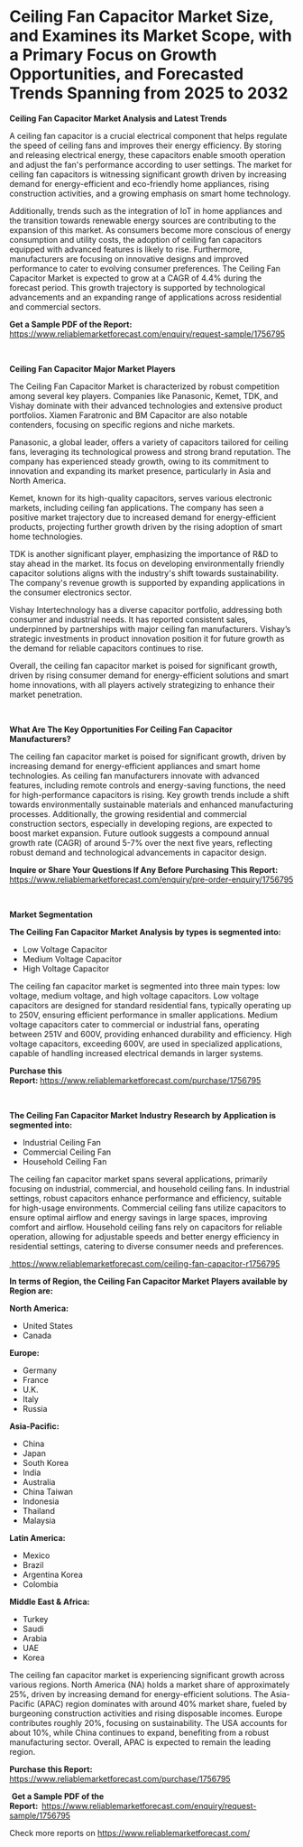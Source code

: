 <p><h1>Ceiling Fan Capacitor Market Size, and Examines its Market Scope, with a Primary Focus on Growth Opportunities, and Forecasted Trends Spanning from 2025 to 2032</h1></p><p><strong>Ceiling Fan Capacitor Market Analysis and Latest Trends</strong></p>
<p><p>A ceiling fan capacitor is a crucial electrical component that helps regulate the speed of ceiling fans and improves their energy efficiency. By storing and releasing electrical energy, these capacitors enable smooth operation and adjust the fan's performance according to user settings. The market for ceiling fan capacitors is witnessing significant growth driven by increasing demand for energy-efficient and eco-friendly home appliances, rising construction activities, and a growing emphasis on smart home technology.</p><p>Additionally, trends such as the integration of IoT in home appliances and the transition towards renewable energy sources are contributing to the expansion of this market. As consumers become more conscious of energy consumption and utility costs, the adoption of ceiling fan capacitors equipped with advanced features is likely to rise. Furthermore, manufacturers are focusing on innovative designs and improved performance to cater to evolving consumer preferences. The Ceiling Fan Capacitor Market is expected to grow at a CAGR of 4.4% during the forecast period. This growth trajectory is supported by technological advancements and an expanding range of applications across residential and commercial sectors.</p></p>
<p><strong>Get a Sample PDF of the Report:&nbsp;</strong> <a href="https://www.reliablemarketforecast.com/enquiry/request-sample/1756795?utm_campaign=2235&utm_medium=2&utm_source=Github&utm_content=ia&utm_term=06042025&utm_id=ceiling-fan-capacitor">https://www.reliablemarketforecast.com/enquiry/request-sample/1756795</a></p>
<p>&nbsp;</p>
<p><strong>Ceiling Fan Capacitor Major Market Players</strong></p>
<p><p>The Ceiling Fan Capacitor Market is characterized by robust competition among several key players. Companies like Panasonic, Kemet, TDK, and Vishay dominate with their advanced technologies and extensive product portfolios. Xiamen Faratronic and BM Capacitor are also notable contenders, focusing on specific regions and niche markets.</p><p>Panasonic, a global leader, offers a variety of capacitors tailored for ceiling fans, leveraging its technological prowess and strong brand reputation. The company has experienced steady growth, owing to its commitment to innovation and expanding its market presence, particularly in Asia and North America. </p><p>Kemet, known for its high-quality capacitors, serves various electronic markets, including ceiling fan applications. The company has seen a positive market trajectory due to increased demand for energy-efficient products, projecting further growth driven by the rising adoption of smart home technologies.</p><p>TDK is another significant player, emphasizing the importance of R&D to stay ahead in the market. Its focus on developing environmentally friendly capacitor solutions aligns with the industry's shift towards sustainability. The company's revenue growth is supported by expanding applications in the consumer electronics sector.</p><p>Vishay Intertechnology has a diverse capacitor portfolio, addressing both consumer and industrial needs. It has reported consistent sales, underpinned by partnerships with major ceiling fan manufacturers. Vishay’s strategic investments in product innovation position it for future growth as the demand for reliable capacitors continues to rise.</p><p>Overall, the ceiling fan capacitor market is poised for significant growth, driven by rising consumer demand for energy-efficient solutions and smart home innovations, with all players actively strategizing to enhance their market penetration.</p></p>
<p>&nbsp;</p>
<p><strong>What Are The Key Opportunities For Ceiling Fan Capacitor Manufacturers?</strong></p>
<p><p>The ceiling fan capacitor market is poised for significant growth, driven by increasing demand for energy-efficient appliances and smart home technologies. As ceiling fan manufacturers innovate with advanced features, including remote controls and energy-saving functions, the need for high-performance capacitors is rising. Key growth trends include a shift towards environmentally sustainable materials and enhanced manufacturing processes. Additionally, the growing residential and commercial construction sectors, especially in developing regions, are expected to boost market expansion. Future outlook suggests a compound annual growth rate (CAGR) of around 5-7% over the next five years, reflecting robust demand and technological advancements in capacitor design.</p></p>
<p><strong>Inquire or Share Your Questions If Any Before Purchasing This Report:</strong> <a href="https://www.reliablemarketforecast.com/enquiry/pre-order-enquiry/1756795?utm_campaign=2235&utm_medium=2&utm_source=Github&utm_content=ia&utm_term=06042025&utm_id=ceiling-fan-capacitor">https://www.reliablemarketforecast.com/enquiry/pre-order-enquiry/1756795</a></p>
<p>&nbsp;</p>
<p><strong>Market Segmentation</strong></p>
<p><strong>The Ceiling Fan Capacitor Market Analysis by types is segmented into:</strong></p>
<p><ul><li>Low Voltage Capacitor</li><li>Medium Voltage Capacitor</li><li>High Voltage Capacitor</li></ul></p>
<p><p>The ceiling fan capacitor market is segmented into three main types: low voltage, medium voltage, and high voltage capacitors. Low voltage capacitors are designed for standard residential fans, typically operating up to 250V, ensuring efficient performance in smaller applications. Medium voltage capacitors cater to commercial or industrial fans, operating between 251V and 600V, providing enhanced durability and efficiency. High voltage capacitors, exceeding 600V, are used in specialized applications, capable of handling increased electrical demands in larger systems.</p></p>
<p><strong>Purchase this Report:&nbsp;</strong><a href="https://www.reliablemarketforecast.com/purchase/1756795?utm_campaign=2235&utm_medium=2&utm_source=Github&utm_content=ia&utm_term=06042025&utm_id=ceiling-fan-capacitor">https://www.reliablemarketforecast.com/purchase/1756795</a></p>
<p>&nbsp;</p>
<p><strong>The Ceiling Fan Capacitor Market Industry Research by Application is segmented into:</strong></p>
<p><ul><li>Industrial Ceiling Fan</li><li>Commercial Ceiling Fan</li><li>Household Ceiling Fan</li></ul></p>
<p><p>The ceiling fan capacitor market spans several applications, primarily focusing on industrial, commercial, and household ceiling fans. In industrial settings, robust capacitors enhance performance and efficiency, suitable for high-usage environments. Commercial ceiling fans utilize capacitors to ensure optimal airflow and energy savings in large spaces, improving comfort and airflow. Household ceiling fans rely on capacitors for reliable operation, allowing for adjustable speeds and better energy efficiency in residential settings, catering to diverse consumer needs and preferences.</p></p>
<p><a href="https://www.reliablemarketforecast.com/ceiling-fan-capacitor-r1756795?utm_campaign=2235&utm_medium=2&utm_source=Github&utm_content=ia&utm_term=06042025&utm_id=ceiling-fan-capacitor">&nbsp;https://www.reliablemarketforecast.com/ceiling-fan-capacitor-r1756795</a></p>
<p><strong>In terms of Region, the Ceiling Fan Capacitor Market Players available by Region are:</strong></p>
<p>
    <p> <strong> North America: </strong>
        <ul>
            <li>United States</li>
            <li>Canada</li>
        </ul>
        </p> 
    <p> <strong> Europe: </strong>
        <ul>
            <li>Germany</li>
            <li>France</li>
            <li>U.K.</li>
            <li>Italy</li>
            <li>Russia</li>
        </ul>
        </p> 
    <p> <strong> Asia-Pacific: </strong>
        <ul>
            <li>China</li>
            <li>Japan</li>
            <li>South Korea</li>
            <li>India</li>
            <li>Australia</li>
            <li>China Taiwan</li>
            <li>Indonesia</li>
            <li>Thailand</li>
            <li>Malaysia</li>
        </ul>
        </p> 
    <p> <strong> Latin America: </strong>
        <ul>
            <li>Mexico</li>
            <li>Brazil</li>
            <li>Argentina Korea</li>
            <li>Colombia</li>
        </ul>
        </p> 
    <p> <strong> Middle East & Africa: </strong>
        <ul>
            <li>Turkey</li>
            <li>Saudi</li>
            <li>Arabia</li>
            <li>UAE</li>
            <li>Korea</li>
        </ul>
    </p>
    </p>
<p><p>The ceiling fan capacitor market is experiencing significant growth across various regions. North America (NA) holds a market share of approximately 25%, driven by increasing demand for energy-efficient solutions. The Asia-Pacific (APAC) region dominates with around 40% market share, fueled by burgeoning construction activities and rising disposable incomes. Europe contributes roughly 20%, focusing on sustainability. The USA accounts for about 10%, while China continues to expand, benefiting from a robust manufacturing sector. Overall, APAC is expected to remain the leading region.</p></p>
<p><strong>Purchase this Report: </strong><a href="https://www.reliablemarketforecast.com/purchase/1756795?utm_campaign=2235&utm_medium=2&utm_source=Github&utm_content=ia&utm_term=06042025&utm_id=ceiling-fan-capacitor">https://www.reliablemarketforecast.com/purchase/1756795</a></p>
<p>&nbsp;<strong>Get a Sample PDF of the Report:&nbsp;&nbsp;</strong><a href="https://www.reliablemarketforecast.com/enquiry/request-sample/1756795?utm_campaign=2235&utm_medium=2&utm_source=Github&utm_content=ia&utm_term=06042025&utm_id=ceiling-fan-capacitor">https://www.reliablemarketforecast.com/enquiry/request-sample/1756795</a></p>
<p><strong></strong></p>
<p>Check more reports on <a href="https://www.reliablemarketforecast.com/?utm_campaign=2235&utm_medium=2&utm_source=Github&utm_content=ia&utm_term=06042025&utm_id=ceiling-fan-capacitor">https://www.reliablemarketforecast.com/</a></p>
